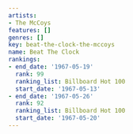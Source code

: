 ```yaml
---
artists:
- The McCoys
features: []
genres: []
key: beat-the-clock-the-mccoys
name: Beat The Clock
rankings:
- end_date: '1967-05-19'
  rank: 99
  ranking_list: Billboard Hot 100
  start_date: '1967-05-13'
- end_date: '1967-05-26'
  rank: 92
  ranking_list: Billboard Hot 100
  start_date: '1967-05-20'
---
```


